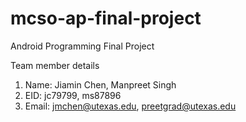 # mcso-ap-final-project
Android Programming Final Project

Team member details
1. Name: Jiamin Chen, Manpreet Singh
2. EID: jc79799, ms87896
3. Email: jmchen@utexas.edu, preetgrad@utexas.edu
